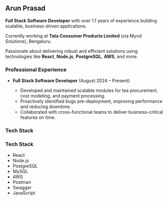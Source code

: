<h2>Arun Prasad</h2>
<p><strong>Full Stack Software Developer</strong> with over 1.1 years of experience building scalable, business-driven applications.</p>
<p>Currently working at <strong>Tata Consumer Products Limited</strong> (via Mynd Solutions), Bengaluru.</p>
<p>Passionate about delivering robust and efficient solutions using technologies like <strong>React</strong>, <strong>Node.js</strong>, <strong>PostgreSQL</strong>, <strong>AWS</strong>, and more.</p>

<h3>Professional Experience</h3>
<ul>
  <li><strong>Full Stack Software Developer</strong> (August 2024 – Present)</li>
  <ul>
    <li>Developed and maintained scalable modules for tea procurement, cost modeling, and payment processing.</li>
    <li>Proactively identified bugs pre-deployment, improving performance and reducing downtime.</li>
    <li>Collaborated with cross-functional teams to deliver business-critical features on time.</li>
  </ul>
</ul>

<h3>Tech Stack</h3>
<h3>Tech Stack</h3>
<ul>
  <li>React</li>
  <li>Node.js</li>
  <li>PostgreSQL</li>
  <li>MySQL</li>
  <li>AWS</li>
  <li>Postman</li>
  <li>Swagger</li>
  <li>JavaScript</li>
</ul>
